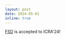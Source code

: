 ```yaml
---
layout: post
date: 2024-05-01
inline: true
---
```


[FSD](https://fsd6d.github.io/) is accepted to ICRA'24!